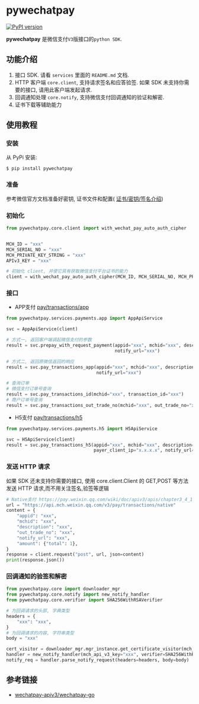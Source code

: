 # pywechatpay

[![PyPI version](https://badge.fury.io/py/pywechatpay.svg)](https://badge.fury.io/py/pywechatpay)

**pywechatpay** 是微信支付`V3`版接口的`python SDK`.

## 功能介绍

1. 接口 SDK. 请看 `services` 里面的 `README.md` 文档.
2. HTTP 客户端 `core.client`, 支持请求签名和应答验签. 如果 SDK 未支持你需要的接口, 请用此客户端发起请求.
3. 回调通知处理 `core.notify`, 支持微信支付回调通知的验证和解密.
4. 证书下载等辅助能力

## 使用教程

### 安装

从 PyPi 安装:

```
$ pip install pywechatpay
```

### 准备

参考微信官方文档准备好密钥, 证书文件和配置( [证书/密钥/签名介绍](https://pay.weixin.qq.com/wiki/doc/apiv3/wechatpay/wechatpay3_0.shtml))

### 初始化

``` python
from pywechatpay.core.client import with_wechat_pay_auto_auth_cipher


MCH_ID = "xxx"
MCH_SERIAL_NO = "xxx"
MCH_PRIVATE_KEY_STRING = "xxx"
APIv3_KEY = "xxx"

# 初始化 client, 并使它具有获取微信支付平台证书的能力
client = with_wechat_pay_auto_auth_cipher(MCH_ID, MCH_SERIAL_NO, MCH_PRIVATE_KEY_STRING, APIv3_KEY)
```

### 接口

- APP支付 [pay/transactions/app](https://pay.weixin.qq.com/wiki/doc/apiv3/apis/chapter3_2_1.shtml)

```python
from pywechatpay.services.payments.app import AppApiService

svc = AppApiService(client)

# 方式一, 返回客户端调起微信支付的参数
result = svc.prepay_with_request_payment(appid="xxx", mchid="xxx", description="xxx", out_trade_no="xxx", total=1,
                                         notify_url="xxx")

# 方式二, 返回原微信返回的响应
result = svc.pay_transactions_app(appid="xxx", mchid="xxx", description="xxx", out_trade_no="xxx", total=1,
                                  notify_url="xxx")

# 查询订单
# 微信支付订单号查询
result = svc.pay_transactions_id(mchid="xxx", transaction_id="xxx")
# 商户订单号查询
result = svc.pay_transactions_out_trade_no(mchid="xxx", out_trade_no="xxx")
```

- H5支付 [pay/transactions/h5](https://pay.weixin.qq.com/wiki/doc/apiv3/apis/chapter3_3_1.shtml)

```python
from pywechatpay.services.payments.h5 import H5ApiService

svc = H5ApiService(client)
result = svc.pay_transactions_h5(appid="xxx", mchid="xxx", description="xxx", out_trade_no="xxx", total=1,
                                 payer_client_ip="x.x.x.x", notify_url="xxx")
```

### 发送 HTTP 请求

如果 SDK 还未支持你需要的接口, 使用 core.client.Client 的 GET,POST 等方法发送 HTTP 请求,而不用关注签名,验签等逻辑

```python
# Native支付 https://pay.weixin.qq.com/wiki/doc/apiv3/apis/chapter3_4_1.shtml
url = "https://api.mch.weixin.qq.com/v3/pay/transactions/native"
content = {
    "appid": "xxx",
    "mchid": "xxx",
    "description": "xxx",
    "out_trade_no": "xxx",
    "notify_url": "xxx",
    "amount": {"total": 1},
}
response = client.request("post", url, json=content)
print(response.json())
```

### 回调通知的验签和解密

```python
from pywechatpay.core import downloader_mgr
from pywechatpay.core.notify import new_notify_handler
from pywechatpay.core.verifier import SHA256WithRSAVerifier

# 为回调请求的头部, 字典类型
headers = {
    "xxx": "xxx",
}
# 为回调请求的内容, 字符串类型
body = "xxx"

cert_visitor = downloader_mgr.mgr_instance.get_certificate_visitor(mch_id="xxx")
handler = new_notify_handler(mch_api_v3_key="xxx", verifier=SHA256WithRSAVerifier(cert_visitor))
notify_req = handler.parse_notify_request(headers=headers, body=body)
```

## 参考链接

- [wechatpay-apiv3/wechatpay-go](https://github.com/wechatpay-apiv3/wechatpay-go)

